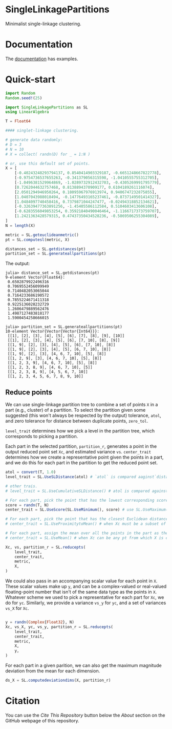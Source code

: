 # SingleLinkagePartitions
Minimalist single-linkage clustering. 

# Documentation
The [documentation](https://rwalgorithms.github.io/SingleLinkagePartitions.jl/) has examples.

# Quick-start

```julia
import Random
Random.seed!(25)

import SingleLinkagePartitions as SL
using LinearAlgebra

T = Float64

#### singlet-linkage clustering.

# generate data randomly:
# D = 3
# N = 10
# X = collect( randn(D) for _ = 1:N )

# or, use this default set of points.
X = [
    [-0.40243248293794137, 0.8540414903329187, -0.6651248667822778],
    [-0.9754736537655263, -0.341379056315598, -1.0410555755312705],
    [-1.0496381529964869, -1.0289732912432703, -0.4305269991795779],
    [0.7262044632757468, 0.8138894370909177, 0.6104189261116074],
    [2.0501294946950264, 0.18095967976913974, 0.9406747232875855],
    [1.0407043988018494, -0.14776493165237461, -0.8737149501414327],
    [1.0484097740458416, 0.7379871044247477, -0.02494318852134621],
    [-0.32639477363891256, -1.45405586112584, 0.5104603413606108],
    [-0.6283556049853254, 0.35921840490046464, -1.1166717373759707],
    [1.2421363428579315, 0.47437350434528236, -0.5869506255304089],
]
N = length(X)

metric = SL.geteuclideanmetric()
pt = SL.computesl(metric, X)

distances_set = SL.getdistances(pt)
partition_set = SL.generateallpartitions(pt)
```

The output:
```
julia> distance_set = SL.getdistances(pt)
9-element Vector{Float64}:
 0.6502879922496316
 0.7069552456099949
 0.7140482053065044
 0.7164233686190572
 0.7855224671411318
 0.9225136028232729
 1.2606479889562476
 1.4987127483818177
 1.5900454258666015

julia> partition_set = SL.generateallpartitions(pt)
10-element Vector{Vector{Vector{Int64}}}:
 [[1], [2], [3], [4], [5], [6], [7], [8], [9], [10]]
 [[1], [2], [3], [4], [5], [6], [7, 10], [8], [9]]
 [[1, 9], [2], [3], [4], [5], [6], [7, 10], [8]]
 [[1, 9], [2], [3], [4], [5], [6, 7, 10], [8]]
 [[1, 9], [2], [3], [4, 6, 7, 10], [5], [8]]
 [[1, 2, 9], [3], [4, 6, 7, 10], [5], [8]]
 [[1, 2, 3, 9], [4, 6, 7, 10], [5], [8]]
 [[1, 2, 3, 8, 9], [4, 6, 7, 10], [5]]
 [[1, 2, 3, 8, 9], [4, 5, 6, 7, 10]]
 [[1, 2, 3, 4, 5, 6, 7, 8, 9, 10]]
```


## Reduce points
We can use single-linkage partition tree to combine a set of points `X` in a part (e.g., cluster) of a partition. To select the partition given some suggested (this won't always be respected by the output) tolerance, `atol`, and zero tolerance for distance between duplicate points, `zero_tol`.

`level_trait` determines how we pick a level in the partition tree, which corresponds to picking a partition.

Each part in the selected partition, `partition_r`, generates a point in the output reduced point set `Xc`, and estimated variance `vs`. `center_trait` determines how we create a representative point given the points in a part, and we do this for each part in the partition to get the reduced point set.

```julia
atol = convert(T, 1.0)
level_trait = SL.UseSLDistance(atol) # `atol` is compared aaginst`distance_set to pick a level.

# other trais.
# level_trait = SL.UseCumulativeSLDistance() # atol is compared against cumsum(distance_set) to pick a level.

# For each part, pick the point that has the lowest corresponding score among the points in the part as the representative for that part.
score = randn(T, N)
center_trait = SL.UseScore(SL.UseMinimum(), score) # use SL.UseMaximum() to select based on the highest score.

# For each part, pick the point that has the closest Euclidean distance to the mean among the points in the part as the representative for that part. The mean is taken over all the points of the part.
# center_trait = SL.UseProximitytoMean() # when Xc must be a subset of X

# For each part, assign the mean over all the points in the part as the representative. This implies we are not using a point in the original point set `X` as the representative points, so `Xc` is not a subset of `X`.
# center_trait = SL.UseMean() # when Xc can be any pt from which X is constructed 

Xc, vs, partition_r = SL.reducepts(
    level_trait,
    center_trait,
    metric,
    X,
)
```

We could also pass in an accompanying scalar value for each point in `X`. These scalar values make up `y`, and can be a complex-valued or real-valued floating-point number that isn't of the same data type as the points in `X`. Whatever scheme we used to pick a representative for each part for `Xc`, we do for `yc`. Similarly, we provide a variance `vs_y` for `yc`, and a set of variances `vs_X` for `Xc`.
```julia

y = randn(Complex{Float32}, N)
Xc, vs_X, yc, vs_y, partition_r = SL.reducepts(
    level_trait,
    center_trait,
    metric,
    X,
    y,
)

```

For each part in a given parition, we can also get the maximum magnitude deviation from the mean for each dimension.
```julia
ds_X = SL.computedeviationdims(X, partition_r)
```

# Citation
You can use the *Cite This Repository* button below the *About* section on the GitHub webpage of this repository.
